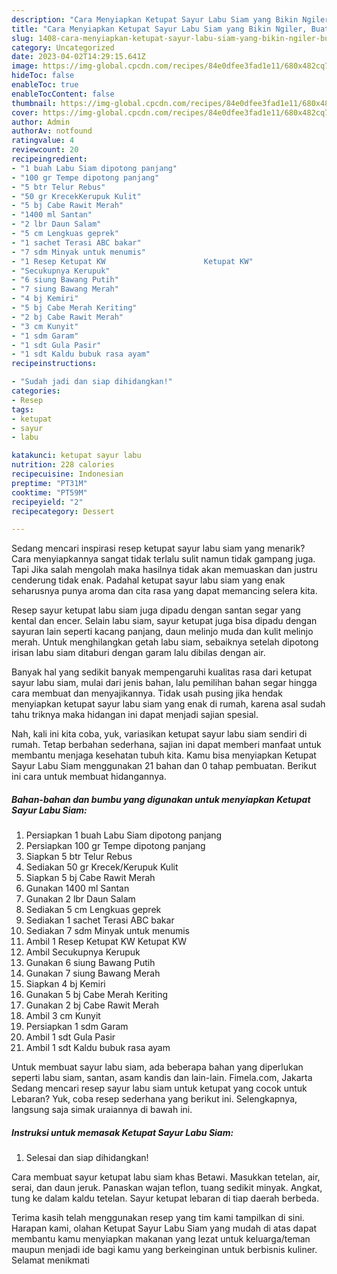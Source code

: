 ```yaml
---
description: "Cara Menyiapkan Ketupat Sayur Labu Siam yang Bikin Ngiler, Buat Buka Puasa}"
title: "Cara Menyiapkan Ketupat Sayur Labu Siam yang Bikin Ngiler, Buat Buka Puasa}"
slug: 1408-cara-menyiapkan-ketupat-sayur-labu-siam-yang-bikin-ngiler-buat-buka-puasa
category: Uncategorized
date: 2023-04-02T14:29:15.641Z
image: https://img-global.cpcdn.com/recipes/84e0dfee3fad1e11/680x482cq70/ketupat-sayur-labu-siam-foto-resep-utama.jpg
hideToc: false
enableToc: true
enableTocContent: false
thumbnail: https://img-global.cpcdn.com/recipes/84e0dfee3fad1e11/680x482cq70/ketupat-sayur-labu-siam-foto-resep-utama.jpg
cover: https://img-global.cpcdn.com/recipes/84e0dfee3fad1e11/680x482cq70/ketupat-sayur-labu-siam-foto-resep-utama.jpg
author: Admin
authorAv: notfound
ratingvalue: 4
reviewcount: 20
recipeingredient:
- "1 buah Labu Siam dipotong panjang"
- "100 gr Tempe dipotong panjang"
- "5 btr Telur Rebus"
- "50 gr KrecekKerupuk Kulit"
- "5 bj Cabe Rawit Merah"
- "1400 ml Santan"
- "2 lbr Daun Salam"
- "5 cm Lengkuas geprek"
- "1 sachet Terasi ABC bakar"
- "7 sdm Minyak untuk menumis"
- "1 Resep Ketupat KW                      Ketupat KW"
- "Secukupnya Kerupuk"
- "6 siung Bawang Putih"
- "7 siung Bawang Merah"
- "4 bj Kemiri"
- "5 bj Cabe Merah Keriting"
- "2 bj Cabe Rawit Merah"
- "3 cm Kunyit"
- "1 sdm Garam"
- "1 sdt Gula Pasir"
- "1 sdt Kaldu bubuk rasa ayam"
recipeinstructions:

- "Sudah jadi dan siap dihidangkan!"
categories:
- Resep
tags:
- ketupat
- sayur
- labu

katakunci: ketupat sayur labu 
nutrition: 228 calories
recipecuisine: Indonesian
preptime: "PT31M"
cooktime: "PT59M"
recipeyield: "2"
recipecategory: Dessert

---
```



Sedang mencari inspirasi resep ketupat sayur labu siam yang menarik? Cara menyiapkannya sangat tidak terlalu sulit namun tidak gampang juga. Tapi Jika salah mengolah maka hasilnya tidak akan memuaskan dan justru cenderung tidak enak. Padahal ketupat sayur labu siam yang enak seharusnya punya aroma dan cita rasa yang dapat memancing selera kita.


Resep sayur ketupat labu siam juga dipadu dengan santan segar yang kental dan encer. Selain labu siam, sayur ketupat juga bisa dipadu dengan sayuran lain seperti kacang panjang, daun melinjo muda dan kulit melinjo merah. Untuk menghilangkan getah labu siam, sebaiknya setelah dipotong irisan labu siam ditaburi dengan garam lalu dibilas dengan air.

Banyak hal yang sedikit banyak mempengaruhi kualitas rasa dari ketupat sayur labu siam, mulai dari jenis bahan, lalu pemilihan bahan segar hingga cara membuat dan menyajikannya. Tidak usah pusing jika hendak menyiapkan ketupat sayur labu siam yang enak di rumah, karena asal sudah tahu triknya maka hidangan ini dapat menjadi sajian spesial.


Nah, kali ini kita coba, yuk, variasikan ketupat sayur labu siam sendiri di rumah. Tetap berbahan sederhana, sajian ini dapat memberi manfaat untuk membantu menjaga kesehatan tubuh kita. Kamu bisa menyiapkan Ketupat Sayur Labu Siam menggunakan 21 bahan dan 0 tahap pembuatan. Berikut ini cara untuk membuat hidangannya.

<!--inarticleads1-->

##### Bahan-bahan dan bumbu yang digunakan untuk menyiapkan Ketupat Sayur Labu Siam:

1. Persiapkan 1 buah Labu Siam dipotong panjang
1. Persiapkan 100 gr Tempe dipotong panjang
1. Siapkan 5 btr Telur Rebus
1. Sediakan 50 gr Krecek/Kerupuk Kulit
1. Siapkan 5 bj Cabe Rawit Merah
1. Gunakan 1400 ml Santan
1. Gunakan 2 lbr Daun Salam
1. Sediakan 5 cm Lengkuas geprek
1. Sediakan 1 sachet Terasi ABC bakar
1. Sediakan 7 sdm Minyak untuk menumis
1. Ambil 1 Resep Ketupat KW                      Ketupat KW
1. Ambil Secukupnya Kerupuk
1. Gunakan 6 siung Bawang Putih
1. Gunakan 7 siung Bawang Merah
1. Siapkan 4 bj Kemiri
1. Gunakan 5 bj Cabe Merah Keriting
1. Gunakan 2 bj Cabe Rawit Merah
1. Ambil 3 cm Kunyit
1. Persiapkan 1 sdm Garam
1. Ambil 1 sdt Gula Pasir
1. Ambil 1 sdt Kaldu bubuk rasa ayam


Untuk membuat sayur labu siam, ada beberapa bahan yang diperlukan seperti labu siam, santan, asam kandis dan lain-lain. Fimela.com, Jakarta Sedang mencari resep sayur labu siam untuk ketupat yang cocok untuk Lebaran? Yuk, coba resep sederhana yang berikut ini. Selengkapnya, langsung saja simak uraiannya di bawah ini. 

<!--inarticleads2-->

##### Instruksi untuk memasak Ketupat Sayur Labu Siam:


1. Selesai dan siap dihidangkan!

Cara membuat sayur ketupat labu siam khas Betawi. Masukkan tetelan, air, serai, dan daun jeruk. Panaskan wajan teflon, tuang sedikit minyak. Angkat, tung ke dalam kaldu tetelan. Sayur ketupat lebaran di tiap daerah berbeda. 

Terima kasih telah menggunakan resep yang tim kami tampilkan di sini. Harapan kami, olahan Ketupat Sayur Labu Siam yang mudah di atas dapat membantu kamu menyiapkan makanan yang lezat untuk keluarga/teman maupun menjadi ide bagi kamu yang berkeinginan untuk berbisnis kuliner. Selamat menikmati
